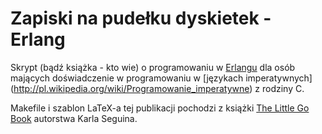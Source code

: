 # Zapiski na pudełku dyskietek - Erlang

Skrypt (bądź książka - kto wie) o programowaniu w [Erlangu](http://www.erlang.org/)
dla osób mających doświadczenie w programowaniu w [językach imperatywnych]
(http://pl.wikipedia.org/wiki/Programowanie_imperatywne) z rodziny C.

Makefile i szablon LaTeX-a tej publikacji pochodzi z książki 
[The Little Go Book](https://github.com/karlseguin/the-little-go-book) autorstwa Karla Seguina.

